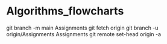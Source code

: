# Algorithms_flowcharts
git branch -m main Assignments
git fetch origin
git branch -u origin/Assignments Assignments
git remote set-head origin -a
